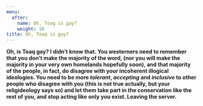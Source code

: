 ```yaml
---
menu:
  after: 
    name: Oh, Toaq is gay?
    weight: 10
title: Oh, Toaq is gay?
---
```



**Oh, is Toaq gay? I didn’t know that. You westerners need to remember that you don’t make the majority of the word, (nor you will make the majority in your very own homelands hopefully soon), and that majority of the people, in fact, do disagree with your incoherent illogical ideologies. You need to be more *tolerant*, *accepting* and *inclusive* to other people who disagree with you (this is not true actually, but your religideology says so) and let them take part in the conservation like the rest of you, and stop acting like only you exist. Leaving the server.**
